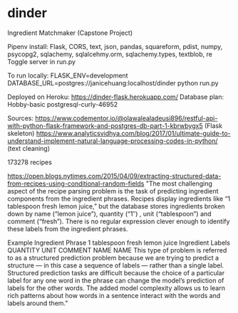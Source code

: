 # dinder
Ingredient Matchmaker (Capstone Project)

Pipenv install: Flask, CORS, text, json, pandas, squareform, pdist, numpy, psycopg2, sqlachemy, sqlalcehmy.orm, sqlachemy.types, textblob, re    
Toggle server in run.py  

To run locally: 
FLASK_ENV=development DATABASE_URL=postgres://janicehuang:localhost/dinder python run.py  

Deployed on Heroku: https://dinder-flask.herokuapp.com/
Database plan: Hobby-basic postgresql-curly-46952


Sources:
https://www.codementor.io/@olawalealadeusi896/restful-api-with-python-flask-framework-and-postgres-db-part-1-kbrwbygx5 (Flask skeleton)
https://www.analyticsvidhya.com/blog/2017/01/ultimate-guide-to-understand-implement-natural-language-processing-codes-in-python/ (text cleaning)

173278 recipes

https://open.blogs.nytimes.com/2015/04/09/extracting-structured-data-from-recipes-using-conditional-random-fields
"The most challenging aspect of the recipe parsing problem is the task of predicting ingredient components from the ingredient phrases. Recipes display ingredients like “1 tablespoon fresh lemon juice,” but the database stores ingredients broken down by name (“lemon juice”), quantity (“1″) , unit (“tablespoon”) and comment (“fresh”). There is no regular expression clever enough to identify these labels from the ingredient phrases.

Example
Ingredient Phrase	1	tablespoon	fresh	lemon	juice
Ingredient Labels	QUANTITY	UNIT	COMMENT	NAME	NAME
This type of problem is referred to as a structured prediction problem because we are trying to predict a structure — in this case a sequence of labels — rather than a single label. Structured prediction tasks are difficult because the choice of a particular label for any one word in the phrase can change the model’s prediction of labels for the other words. The added model complexity allows us to learn rich patterns about how words in a sentence interact with the words and labels around them."
